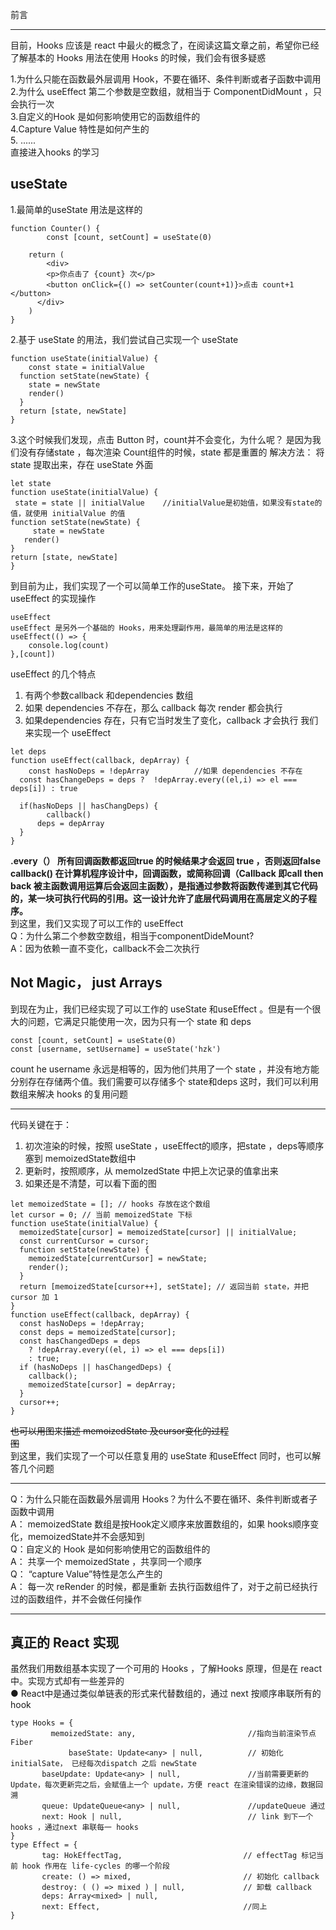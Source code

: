 前言
<hr>
目前，Hooks 应该是 react 中最火的概念了，在阅读这篇文章之前，希望你已经了解基本的 Hooks 用法在使用 Hooks 的时候，我们会有很多疑惑<br>

1.为什么只能在函数最外层调用 Hook，不要在循环、条件判断或者子函数中调用<br>
2.为什么 useEffect 第二个参数是空数组，就相当于 ComponentDidMount ，只会执行一次<br>
3.自定义的Hook 是如何影响使用它的函数组件的<br>
4.Capture Value 特性是如何产生的<br>
5. ......<br>
直接进入hooks 的学习
## useState
1.最简单的useState 用法是这样的
```
function Counter() {
        const [count, setCount] = useState(0)
    
    return (
        <div>
        <p>你点击了 {count} 次</p>
        <button onClick={() => setCounter(count+1)}>点击 count+1 </button>
      </div>
    )
}
```
2.基于 useState 的用法，我们尝试自己实现一个 useState
```
function useState(initialValue) {
    const state = initialValue
  function setState(newState) {
    state = newState
    render()
  }
  return [state, newState]
}
```
3.这个时候我们发现，点击 Button 时，count并不会变化，为什么呢？ 
是因为我们没有存储state ，每次渲染 Count组件的时候，state 都是重置的
   解决方法： 将state 提取出来，存在 useState 外面
   ```
let state
function useState(initialValue) {
    state = state || initialValue    //initialValue是初始值，如果没有state的值，就使用 initialValue 的值
  function setState(newState) {
        state = newState
      render()
  }
  return [state, newState]
}
```
到目前为止，我们实现了一个可以简单工作的useState。
接下来，开始了 useEffect 的实现操作
```
useEffect
useEffect 是另外一个基础的 Hooks，用来处理副作用，最简单的用法是这样的
useEffect(() => {
    console.log(count)
},[count])
```
useEffect 的几个特点
1. 有两个参数callback 和dependencies 数组
2. 如果 dependencies 不存在，那么 callback 每次 render 都会执行
3. 如果dependencies  存在，只有它当时发生了变化，callback 才会执行
我们来实现一个 useEffect
```
let deps
function useEffect(callback, depArray) {
    const hasNoDeps = !depArray          //如果 dependencies 不存在
  const hasChangeDeps = deps ?  !depArray.every((el,i) => el === deps[i]) : true
  
  if(hasNoDeps || hasChangDeps) {
        callback()
      deps = depArray
  }
}
```
**.every（）    所有回调函数都返回true 的时候结果才会返回 true ，否则返回false
callback()     在计算机程序设计中，回调函数，或简称回调（Callback 即call then back 被主函数调用运算后会返回主函数），是指通过参数将函数传递到其它代码的，某一块可执行代码的引用。这一设计允许了底层代码调用在高层定义的子程序。**<br>
到这里，我们又实现了可以工作的 useEffect <br>
Q：为什么第二个参数空数组，相当于componentDideMount?<br>
A：因为依赖一直不变化，callback不会二次执行<br>

## Not Magic， just Arrays<br>
到现在为止，我们已经实现了可以工作的 useState 和useEffect 。但是有一个很大的问题，它满足只能使用一次，因为只有一个 state 和 deps <br>
```
const [count, setCount] = useState(0)
const [username, setUsername] = useState('hzk')
```
count he username 永远是相等的，因为他们共用了一个 state ，并没有地方能分别存在存储两个值。我们需要可以存储多个 state和deps
这时，我们可以利用数组来解决 hooks 的复用问题
<hr>

代码关键在于：
1. 初次渲染的时候，按照 useState ，useEffect的顺序，把state ，deps等顺序塞到 memoizedState数组中
2. 更新时，按照顺序，从 memoIzedState 中把上次记录的值拿出来
3. 如果还是不清楚，可以看下面的图
```
let memoizedState = []; // hooks 存放在这个数组
let cursor = 0; // 当前 memoizedState 下标
function useState(initialValue) {
  memoizedState[cursor] = memoizedState[cursor] || initialValue;
  const currentCursor = cursor;
  function setState(newState) {
    memoizedState[currentCursor] = newState;
    render();
  }
  return [memoizedState[cursor++], setState]; // 返回当前 state，并把 cursor 加 1
}
function useEffect(callback, depArray) {
  const hasNoDeps = !depArray;
  const deps = memoizedState[cursor];
  const hasChangedDeps = deps
    ? !depArray.every((el, i) => el === deps[i])
    : true;
  if (hasNoDeps || hasChangedDeps) {
    callback();
    memoizedState[cursor] = depArray;
  }
  cursor++;
}
```
~~也可以用图来描述 memoizedState 及cursor变化的过程~~<br>
~~图~~<br>
到这里，我们实现了一个可以任意复用的 useState 和useEffect
同时，也可以解答几个问题<br>
<hr>
Q：为什么只能在函数最外层调用 Hooks？为什么不要在循环、条件判断或者子函数中调用<br>
A： memoizedState 数组是按Hook定义顺序来放置数组的，如果 hooks顺序变化，memoizedState并不会感知到<br>
Q：自定义的 Hook 是如何影响使用它的函数组件的<br>
A： 共享一个 memoizedState ，共享同一个顺序<br>
Q： “capture Value”特性是怎么产生的<br>
A： 每一次 reRender 的时候，都是重新 去执行函数组件了，对于之前已经执行过的函数组件，并不会做任何操作<br>
<hr>

## 真正的 React 实现<br>
虽然我们用数组基本实现了一个可用的 Hooks ，了解Hooks 原理，但是在 react中。实现方式却有一些差异的<br>
● React中是通过类似单链表的形式来代替数组的，通过 next 按顺序串联所有的 hook<br>

```
type Hooks = {
         memoizedState: any,                         //指向当前渲染节点 Fiber
             baseState: Update<any> | null,          // 初始化 initialSate， 已经每次dispatch 之后 newState
       baseUpdate: Update<any> | null,               //当前需要更新的 Update，每次更新完之后，会赋值上一个 update，方便 react 在渲染错误的边缘，数据回溯
       queue: UpdateQueue<any> | null,               //updateQueue 通过
       next: Hook | null,                            // link 到下一个 hooks ，通过next 串联每一 hooks
}
type Effect = {
       tag: HokEffectTag,                           // effectTag 标记当前 hook 作用在 life-cycles 的哪一个阶段
       create: () => mixed,                         // 初始化 callback
       destroy: ( () => mixed ) | null,             // 卸载 callback
       deps: Array<mixed> | null,
       next: Effect,                                //同上
}
```


